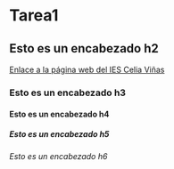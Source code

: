 # Tarea1

## Esto es un encabezado h2
[Enlace a la página web del IES Celia Viñas](https://iescelia.org)
### Esto es un encabezado h3
#### Esto es un encabezado h4
##### Esto es un encabezado h5
###### Esto es un encabezado h6
